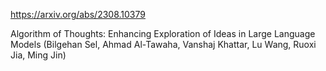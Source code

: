 https://arxiv.org/abs/2308.10379

Algorithm of Thoughts: Enhancing Exploration of Ideas in Large Language Models (Bilgehan Sel, Ahmad Al-Tawaha, Vanshaj Khattar, Lu Wang, Ruoxi Jia, Ming Jin)